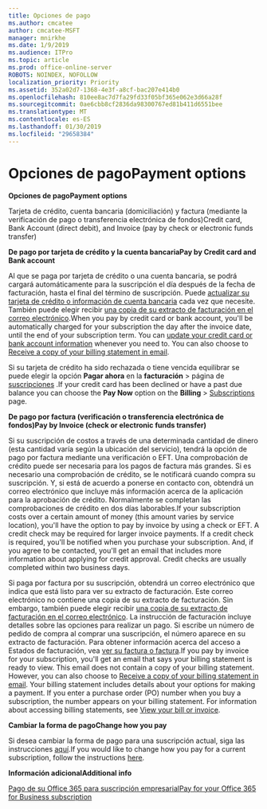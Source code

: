 ```yaml
---
title: Opciones de pago
ms.author: cmcatee
author: cmcatee-MSFT
manager: mnirkhe
ms.date: 1/9/2019
ms.audience: ITPro
ms.topic: article
ms.prod: office-online-server
ROBOTS: NOINDEX, NOFOLLOW
localization_priority: Priority
ms.assetid: 352a02d7-1368-4e3f-a8cf-bac207e414b0
ms.openlocfilehash: 810ee8ac7d7fa29fd33f05bf365e062e3d66a28f
ms.sourcegitcommit: 0ae6cbb8cf2836da98300767ed81b411d6551bee
ms.translationtype: MT
ms.contentlocale: es-ES
ms.lasthandoff: 01/30/2019
ms.locfileid: "29658384"
---
```

# <a name="payment-options"></a><span data-ttu-id="f83a8-102">Opciones de pago</span><span class="sxs-lookup"><span data-stu-id="f83a8-102">Payment options</span></span>

 <span data-ttu-id="f83a8-103">**Opciones de pago**</span><span class="sxs-lookup"><span data-stu-id="f83a8-103">**Payment options**</span></span>
  
<span data-ttu-id="f83a8-104">Tarjeta de crédito, cuenta bancaria (domiciliación) y factura (mediante la verificación de pago o transferencia electrónica de fondos)</span><span class="sxs-lookup"><span data-stu-id="f83a8-104">Credit card, Bank Account (direct debit), and Invoice (pay by check or electronic funds transfer)</span></span>
  
 <span data-ttu-id="f83a8-105">**De pago por tarjeta de crédito y la cuenta bancaria**</span><span class="sxs-lookup"><span data-stu-id="f83a8-105">**Pay by Credit card and Bank account**</span></span>
  
<span data-ttu-id="f83a8-p101">Al que se paga por tarjeta de crédito o una cuenta bancaria, se podrá cargará automáticamente para la suscripción el día después de la fecha de facturación, hasta el final del término de suscripción. Puede [actualizar su tarjeta de crédito o información de cuenta bancaria](https://docs.microsoft.com/office365/admin/subscriptions-and-billing/add-update-or-remove-credit-card-or-bank-account?view=o365-worldwide) cada vez que necesite. También puede elegir recibir [una copia de su extracto de facturación en el correo electrónico](https://docs.microsoft.com/office365/admin/subscriptions-and-billing/pay-for-your-subscription?view=o365-worldwide#receive-a-copy-of-your-billing-statement-in-email).</span><span class="sxs-lookup"><span data-stu-id="f83a8-p101">When you pay by credit card or bank account, you'll be automatically charged for your subscription the day after the invoice date, until the end of your subscription term. You can [update your credit card or bank account information](https://docs.microsoft.com/office365/admin/subscriptions-and-billing/add-update-or-remove-credit-card-or-bank-account?view=o365-worldwide) whenever you need to. You can also choose to [Receive a copy of your billing statement in email](https://docs.microsoft.com/office365/admin/subscriptions-and-billing/pay-for-your-subscription?view=o365-worldwide#receive-a-copy-of-your-billing-statement-in-email).</span></span>
  
<span data-ttu-id="f83a8-109">Si su tarjeta de crédito ha sido rechazada o tiene vencida equilibrar se puede elegir la opción **Pagar ahora** en la **facturación** \> página de [suscripciones](https://portal.office.com/adminportal/home#/subscriptions) .</span><span class="sxs-lookup"><span data-stu-id="f83a8-109">If your credit card has been declined or have a past due balance you can choose the **Pay Now** option on the **Billing** \> [Subscriptions](https://portal.office.com/adminportal/home#/subscriptions) page.</span></span> 
  
 <span data-ttu-id="f83a8-110">**De pago por factura (verificación o transferencia electrónica de fondos)**</span><span class="sxs-lookup"><span data-stu-id="f83a8-110">**Pay by Invoice (check or electronic funds transfer)**</span></span>
  
<span data-ttu-id="f83a8-p102">Si su suscripción de costos a través de una determinada cantidad de dinero (esta cantidad varía según la ubicación del servicio), tendrá la opción de pago por factura mediante una verificación o EFT. Una comprobación de crédito puede ser necesaria para los pagos de factura más grandes. Si es necesario una comprobación de crédito, se le notificará cuando compra su suscripción. Y, si está de acuerdo a ponerse en contacto con, obtendrá un correo electrónico que incluye más información acerca de la aplicación para la aprobación de crédito. Normalmente se completan las comprobaciones de crédito en dos días laborables.</span><span class="sxs-lookup"><span data-stu-id="f83a8-p102">If your subscription costs over a certain amount of money (this amount varies by service location), you'll have the option to pay by invoice by using a check or EFT. A credit check may be required for larger invoice payments. If a credit check is required, you'll be notified when you purchase your subscription. And, if you agree to be contacted, you'll get an email that includes more information about applying for credit approval. Credit checks are usually completed within two business days.</span></span>
  
<span data-ttu-id="f83a8-p103">Si paga por factura por su suscripción, obtendrá un correo electrónico que indica que está listo para ver su extracto de facturación. Este correo electrónico no contiene una copia de su extracto de facturación. Sin embargo, también puede elegir recibir [una copia de su extracto de facturación en el correo electrónico](https://docs.microsoft.com/office365/admin/subscriptions-and-billing/pay-for-your-subscription?view=o365-worldwide#receive-a-copy-of-your-billing-statement-in-email). La instrucción de facturación incluye detalles sobre las opciones para realizar un pago. Si escribe un número de pedido de compra al comprar una suscripción, el número aparece en su extracto de facturación. Para obtener información acerca del acceso a Estados de facturación, vea [ver su factura o factura](https://docs.microsoft.com/office365/admin/subscriptions-and-billing/view-your-bill-or-invoice?view=o365-worldwide).</span><span class="sxs-lookup"><span data-stu-id="f83a8-p103">If you pay by invoice for your subscription, you'll get an email that says your billing statement is ready to view. This email does not contain a copy of your billing statement. However, you can also choose to [Receive a copy of your billing statement in email](https://docs.microsoft.com/office365/admin/subscriptions-and-billing/pay-for-your-subscription?view=o365-worldwide#receive-a-copy-of-your-billing-statement-in-email). Your billing statement includes details about your options for making a payment. If you enter a purchase order (PO) number when you buy a subscription, the number appears on your billing statement. For information about accessing billing statements, see [View your bill or invoice](https://docs.microsoft.com/office365/admin/subscriptions-and-billing/view-your-bill-or-invoice?view=o365-worldwide).</span></span>
  
 <span data-ttu-id="f83a8-122">**Cambiar la forma de pago**</span><span class="sxs-lookup"><span data-stu-id="f83a8-122">**Change how you pay**</span></span>
  
<span data-ttu-id="f83a8-123">Si desea cambiar la forma de pago para una suscripción actual, siga las instrucciones [aquí](https://docs.microsoft.com/office365/admin/subscriptions-and-billing/change-payment-method?view=o365-worldwide).</span><span class="sxs-lookup"><span data-stu-id="f83a8-123">If you would like to change how you pay for a current subscription, follow the instructions [here](https://docs.microsoft.com/office365/admin/subscriptions-and-billing/change-payment-method?view=o365-worldwide).</span></span>
  
 <span data-ttu-id="f83a8-124">**Información adicional**</span><span class="sxs-lookup"><span data-stu-id="f83a8-124">**Additional info**</span></span>
  
[<span data-ttu-id="f83a8-125">Pago de su Office 365 para suscripción empresarial</span><span class="sxs-lookup"><span data-stu-id="f83a8-125">Pay for your Office 365 for Business subscription</span></span>](https://docs.microsoft.com/office365/admin/subscriptions-and-billing/pay-for-your-subscription?view=o365-worldwide)
  


